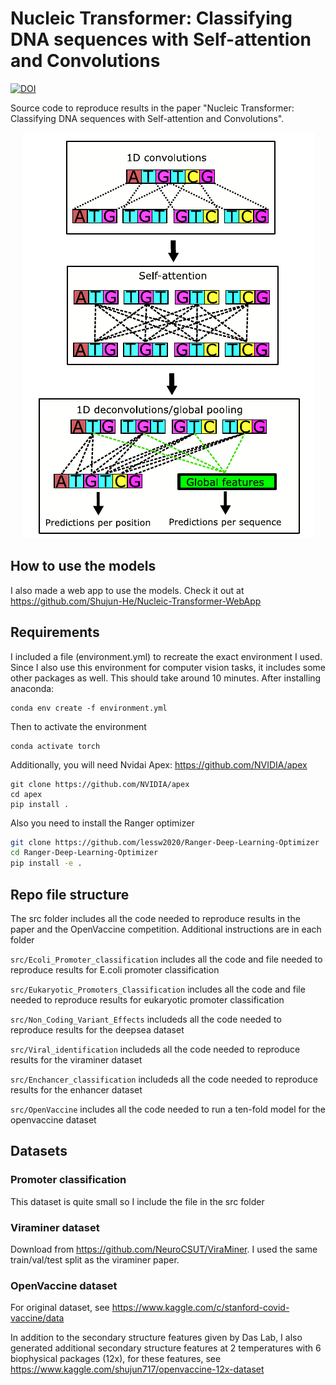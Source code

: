 # Nucleic Transformer: Classifying DNA sequences with Self-attention and Convolutions

[![DOI](https://zenodo.org/badge/DOI/10.5281/zenodo.5641875.svg)](https://doi.org/10.5281/zenodo.5641875)


Source code to reproduce results in the paper "Nucleic Transformer: Classifying DNA sequences with Self-attention and Convolutions".

<p align="center">
  <img src="https://github.com/Shujun-He/Nucleic-Transformer/blob/master/graphics/overview.PNG"/>
</p>


## How to use the models

I also made a web app to use the models. Check it out at https://github.com/Shujun-He/Nucleic-Transformer-WebApp


## Requirements
I included a file (environment.yml) to recreate the exact environment I used. Since I also use this environment for computer vision tasks, it includes some other packages as well. This should take around 10 minutes. After installing anaconda:


```
conda env create -f environment.yml
```

Then to activate the environment

```
conda activate torch
```

Additionally, you will need Nvidai Apex: https://github.com/NVIDIA/apex

```
git clone https://github.com/NVIDIA/apex
cd apex
pip install .
```

Also you need to install the Ranger optimizer

```bash
git clone https://github.com/lessw2020/Ranger-Deep-Learning-Optimizer
cd Ranger-Deep-Learning-Optimizer
pip install -e . 
```

## Repo file structure 

The src folder includes all the code needed to reproduce results in the paper and the OpenVaccine competition. Additional instructions are in each folder

```src/Ecoli_Promoter_classification``` includes all the code and file needed to reproduce results for E.coli promoter classification

```src/Eukaryotic_Promoters_Classification``` includes all the code and file needed to reproduce results for eukaryotic promoter classification



```src/Non_Coding_Variant_Effects``` includeds all the code needed to reproduce results for the deepsea dataset

```src/Viral_identification``` includeds all the code needed to reproduce results for the viraminer dataset

```src/Enchancer_classification``` includeds all the code needed to reproduce results for the enhancer dataset

```src/OpenVaccine``` includes all the code needed to run a ten-fold model for the openvaccine dataset



## Datasets

### Promoter classification

This dataset is quite small so I include the file in the src folder

### Viraminer dataset

Download from https://github.com/NeuroCSUT/ViraMiner. I used the same train/val/test split as the viraminer paper.

### OpenVaccine dataset

For original dataset, see https://www.kaggle.com/c/stanford-covid-vaccine/data

In addition to the secondary structure features given by Das Lab, I also generated additional secondary structure features at 2 temperatures with 6 biophysical packages (12x), for these features, see https://www.kaggle.com/shujun717/openvaccine-12x-dataset
